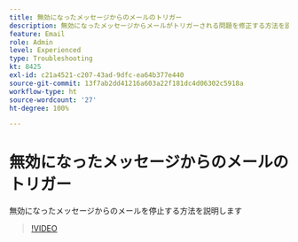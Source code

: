 ```yaml
---
title: 無効になったメッセージからのメールのトリガー
description: 無効になったメッセージからメールがトリガーされる問題を修正する方法を説明します
feature: Email
role: Admin
level: Experienced
type: Troubleshooting
kt: 8425
exl-id: c21a4521-c207-43ad-9dfc-ea64b377e440
source-git-commit: 13f7ab2dd41216a603a22f181dc4d06302c5918a
workflow-type: ht
source-wordcount: '27'
ht-degree: 100%

---
```


# 無効になったメッセージからのメールのトリガー

無効になったメッセージからのメールを停止する方法を説明します
>[!VIDEO](https://video.tv.adobe.com/v/335981?quality=12&learn=on)
